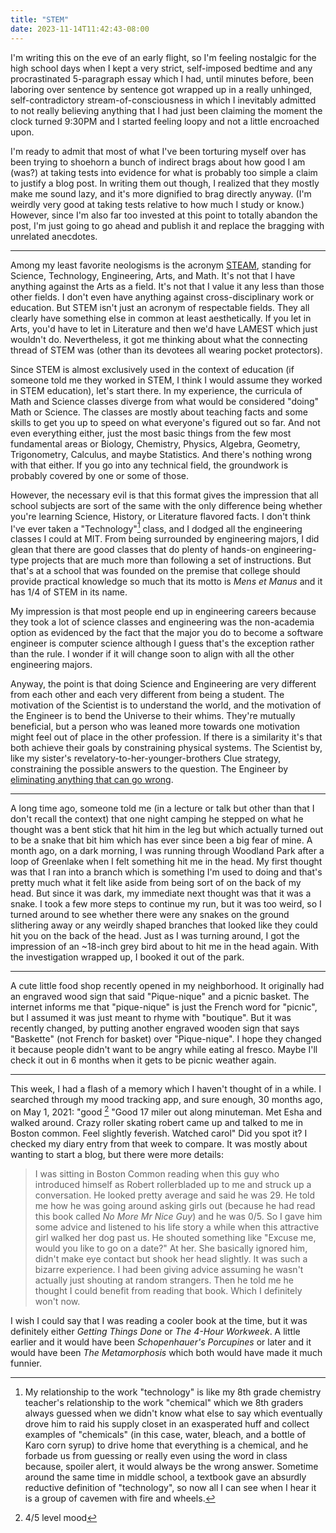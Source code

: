 ```yaml
---
title: "STEM"
date: 2023-11-14T11:42:43-08:00
---
```


I'm writing this on the eve of an early flight, so I'm feeling nostalgic for the high school days when I kept a very strict, self-imposed bedtime and any procrastinated 5-paragraph essay which I had, until minutes before, been laboring over sentence by sentence got wrapped up in a really unhinged, self-contradictory stream-of-consciousness in which I inevitably admitted to not really believing anything that I had just been claiming the moment the clock turned 9:30PM and I started feeling loopy and not a little encroached upon.

I'm ready to admit that most of what I've been torturing myself over has been trying to shoehorn a bunch of indirect brags about how good I am (was?) at taking tests into evidence for what is probably too simple a claim to justify a blog post.
In writing them out though, I realized that they mostly make me sound lazy, and it's more dignified to brag directly anyway.
(I'm weirdly very good at taking tests relative to how much I study or know.)
However, since I'm also far too invested at this point to totally abandon the post, I'm just going to go ahead and publish it and replace the bragging with unrelated anecdotes.

---

Among my least favorite neologisms is the acronym [STEAM](https://youtu.be/rsRjQDrDnY8), standing for Science, Technology, Engineering, Arts, and Math.
It's not that I have anything against the Arts as a field.
It's not that I value it any less than those other fields.
I don't even have anything against cross-disciplinary work or education.
But STEM isn't just an acronym of respectable fields.
They all clearly have something else in common at least aesthetically.
If you let in Arts, you'd have to let in Literature and then we'd have LAMEST which just wouldn't do.
Nevertheless, it got me thinking about what the connecting thread of STEM was (other than its devotees all wearing pocket protectors).

Since STEM is almost exclusively used in the context of education (if someone told me they worked in STEM, I think I would assume they worked in STEM education), let's start there.
In my experience, the curricula of Math and Science classes diverge from what would be considered "doing" Math or Science.
The classes are mostly about teaching facts and some skills to get you up to speed on what everyone's figured out so far.
And not even everything either, just the most basic things from the few most fundamental areas or Biology, Chemistry, Physics, Algebra, Geometry, Trigonometry, Calculus, and maybe Statistics.
And there's nothing wrong with that either.
If you go into any technical field, the groundwork is probably covered by one or some of those.

However, the necessary evil is that this format gives the impression that all school subjects are sort of the same with the only difference being whether you're learning Science, History, or Literature flavored facts.
I don't think I've ever taken a "Technology"[^1] class, and I dodged all the engineering classes I could at MIT.
From being surrounded by engineering majors, I did glean that there are good classes that do plenty of hands-on engineering-type projects that are much more than following a set of instructions.
But that's at a school that was founded on the premise that college should provide practical knowledge so much that its motto is *Mens et Manus* and it has 1/4 of STEM in its name.

My impression is that most people end up in engineering careers because they took a lot of science classes and engineering was the non-academia option as evidenced by the fact that the major you do to become a software engineer is computer science although I guess that's the exception rather than the rule.
I wonder if it will change soon to align with all the other engineering majors.

Anyway, the point is that doing Science and Engineering are very different from each other and each very different from being a student.
The motivation of the Scientist is to understand the world, and the motivation of the Engineer is to bend the Universe to their whims.
They're mutually beneficial, but a person who was leaned more towards one motivation might feel out of place in the other profession.
If there is a similarity it's that both achieve their goals by constraining physical systems.
The Scientist by, like my sister's revelatory-to-her-younger-brothers Clue strategy, constraining the possible answers to the question.
The Engineer by [eliminating anything that can go wrong](https://youtu.be/kS7w38-2zZ0).

---

A long time ago, someone told me (in a lecture or talk but other than that I don't recall the context) that one night camping he stepped on what he thought was a bent stick that hit him in the leg but which actually turned out to be a snake that bit him which has ever since been a big fear of mine.
A month ago, on a dark morning, I was running through Woodland Park after a loop of Greenlake when I felt something hit me in the head.
My first thought was that I ran into a branch which is something I'm used to doing and that's pretty much what it felt like aside from being sort of on the back of my head.
But since it was dark, my immediate next thought was that it was a snake.
I took a few more steps to continue my run, but it was too weird, so I turned around to see whether there were any snakes on the ground slithering away or any weirdly shaped branches that looked like they could hit you on the back of the head.
Just as I was turning around, I got the impression of an ~18-inch grey bird about to hit me in the head again.
With the investigation wrapped up, I booked it out of the park.

---

A cute little food shop recently opened in my neighborhood.
It originally had an engraved wood sign that said "Pique-nique" and a picnic basket.
The internet informs me that "pique-nique" is just the French word for "picnic", but I assumed it was just meant to rhyme with "boutique".
But it was recently changed, by putting another engraved wooden sign that says "Baskette" (not French for basket) over "Pique-nique".
I hope they changed it because people didn't want to be angry while eating al fresco.
Maybe I'll check it out in 6 months when it gets to be picnic weather again.

---

This week, I had a flash of a memory which I haven't thought of in a while.
I searched through my mood tracking app, and sure enough, 30 months ago, on May 1, 2021: "good [^2] "Good 17 miler out along minuteman. Met Esha and walked around. Crazy roller skating robert came up and talked to me in Boston common. Feel slightly feverish. Watched carol"
Did you spot it?
I checked my diary entry from that week to compare.
It was mostly about wanting to start a blog, but there were more details:

> I was sitting in Boston Common reading when this guy who introduced himself as Robert rollerbladed up to me and struck up a conversation.
He looked pretty average and said he was 29.
He told me how he was going around asking girls out (because he had read this book called *No More Mr Nice Guy*) and he was 0/5.
So I gave him some advice and listened to his life story a while when this attractive girl walked her dog past us.
He shouted something like "Excuse me, would you like to go on a date?" At her.
She basically ignored him, didn't make eye contact but shook her head slightly.
It was such a bizarre experience.
I had been giving advice assuming he wasn't actually just shouting at random strangers.
Then he told me he thought I could benefit from reading that book.
Which I definitely won't now.

I wish I could say that I was reading a cooler book at the time, but it was definitely either *Getting Things Done* or *The 4-Hour Workweek*.
A little earlier and it would have been *Schopenhauer's Porcupines* or later and it would have been *The Metamorphosis* which both would have made it much funnier.


[^1]: My relationship to the work "technology" is like my 8th grade chemistry teacher's relationship to the work "chemical" which we 8th graders always guessed when we didn't know what else to say which eventually drove him to raid his supply closet in an exasperated huff and collect examples of "chemicals" (in this case, water, bleach, and a bottle of Karo corn syrup) to drive home that everything is a chemical, and he forbade us from guessing or really even using the word in class because, spoiler alert, it would always be the wrong answer.
Sometime around the same time in middle school, a textbook gave an absurdly reductive definition of "technology", so now all I can see when I hear it is a group of cavemen with fire and wheels.

[^2]: 4/5 level mood

